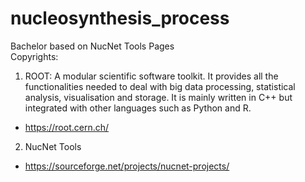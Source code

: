 # nucleosynthesis_process
<span>Bachelor based on NucNet Tools Pages</span>
<span style="display:block">Copyrights:</span>

1) ROOT:
A modular scientific software toolkit. It provides all the functionalities needed to deal with big data processing, statistical analysis, visualisation and storage. It is mainly written in C++ but integrated with other languages such as Python and R.
- https://root.cern.ch/

2) NucNet Tools
- https://sourceforge.net/projects/nucnet-projects/
